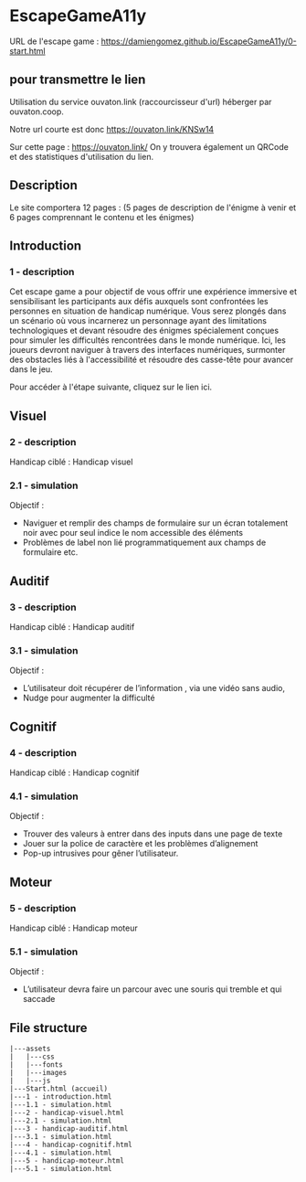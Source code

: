 # EscapeGameA11y

URL de l'escape game : https://damiengomez.github.io/EscapeGameA11y/0-start.html

## pour transmettre le lien
Utilisation du service ouvaton.link (raccourcisseur d'url) héberger par ouvaton.coop. 

Notre url courte est donc 
https://ouvaton.link/KNSw14

Sur cette page : https://ouvaton.link/
On y trouvera également un QRCode et des statistiques d'utilisation du lien.
## Description
Le site comportera 12 pages : (5 pages de description de l'énigme à venir et 6 pages comprennant le contenu et les énigmes)

## Introduction
### 1 - description
Cet escape game a pour objectif de vous offrir une expérience immersive et sensibilisant les participants aux défis auxquels sont confrontées les personnes en situation de handicap numérique.
Vous serez plongés dans un scénario où vous incarnerez un personnage ayant des limitations technologiques et devant résoudre des énigmes spécialement conçues pour simuler les difficultés rencontrées dans le monde numérique.
Ici, les joueurs devront naviguer à travers des interfaces numériques, surmonter des obstacles liés à l'accessibilité et résoudre des casse-tête pour avancer dans le jeu.

Pour accéder à l'étape suivante, cliquez sur le lien ici.

## Visuel
### 2 - description
Handicap ciblé : Handicap visuel


### 2.1 - simulation
Objectif :
- Naviguer et remplir des champs de formulaire sur un écran totalement noir avec pour seul indice le nom accessible des éléments
- Problèmes de label non lié programmatiquement aux champs de formulaire etc.


## Auditif
### 3 - description
Handicap ciblé : Handicap auditif


### 3.1 - simulation
Objectif :
- L’utilisateur doit récupérer de l’information , via une vidéo sans audio,
- Nudge pour augmenter la difficulté 

## Cognitif
### 4 - description
Handicap ciblé : Handicap cognitif

### 4.1 - simulation
Objectif :
- Trouver des valeurs à entrer dans des inputs dans une page de texte
- Jouer sur la police de caractère et les problèmes d’alignement
- Pop-up intrusives pour gêner l’utilisateur.


## Moteur
### 5 - description
Handicap ciblé : Handicap moteur

### 5.1 - simulation
Objectif :
- L’utilisateur devra faire un parcour avec une souris qui tremble et qui saccade


## File structure
```
|---assets
|   |---css
|   |---fonts
|   |---images
|   |---js
|---Start.html (accueil)
|---1 - introduction.html
|---1.1 - simulation.html
|---2 - handicap-visuel.html
|---2.1 - simulation.html
|---3 - handicap-auditif.html
|---3.1 - simulation.html
|---4 - handicap-cognitif.html
|---4.1 - simulation.html
|---5 - handicap-moteur.html
|---5.1 - simulation.html
```

